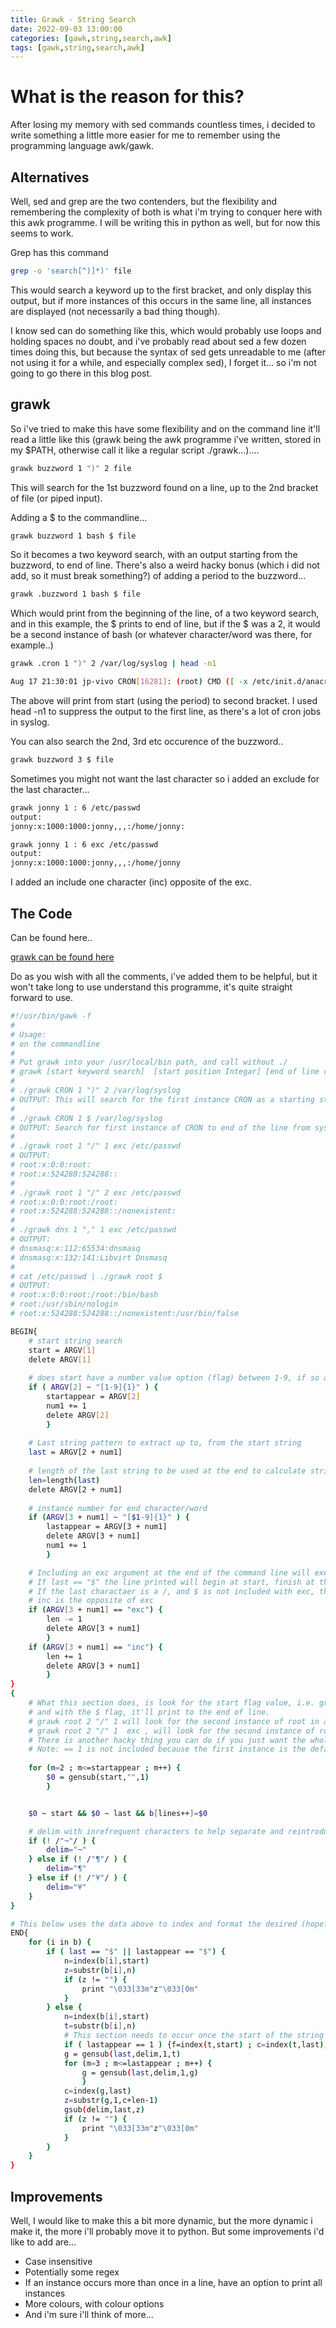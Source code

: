 ```yaml
---
title: Grawk - String Search
date: 2022-09-03 13:00:00
categories: [gawk,string,search,awk]
tags: [gawk,string,search,awk]
---
```


# What is the reason for this?

After losing my memory with sed commands countless times, i decided to write something a little more easier for me to remember using the programming language awk/gawk.

## Alternatives

Well, sed and grep are the two contenders, but the flexibility and remembering the complexity of both is what i'm trying to conquer here with this awk programme. I will be writing this in python as well, but for now this seems to work.

Grep has this command

```bash
grep -o 'search[^)]*)' file
```

This would search a keyword up to the first bracket, and only display this output, but if more instances of this occurs in the same line, all instances are displayed (not necessarily a bad thing though).

I know sed can do something like this, which would probably use loops and holding spaces no doubt, and i've probably read about sed a few dozen times doing this, but because the syntax of sed gets unreadable to me (after not using it for a while, and especially complex sed), I forget it... so i'm not going to go there in this blog post.

## grawk

So i've tried to make this have some flexibility and on the command line it'll read a little like this (grawk being the awk programme i've written, stored in my $PATH, otherwise call it like a regular script ./grawk...)....

```bash
grawk buzzword 1 ")" 2 file
```

This will search for the 1st buzzword found on a line, up to the 2nd bracket of file (or piped input).

Adding a $ to the commandline...

```bash
grawk buzzword 1 bash $ file
```

So it becomes a two keyword search, with an output starting from the buzzword, to end of line. There's also a weird hacky bonus (which i did not add, so it must break something?) of adding a period to the buzzword...

```bash
grawk .buzzword 1 bash $ file
```

Which would print from the beginning of the line, of a two keyword search, and in this example, the $ prints to end of line, but if the $ was a 2, it would be a second instance of bash (or whatever character/word was there, for example..)

```bash
grawk .cron 1 ")" 2 /var/log/syslog | head -n1

Aug 17 21:30:01 jp-vivo CRON[16281]: (root) CMD ([ -x /etc/init.d/anacron ] && if [ ! -d /run/systemd/system ]; then /usr/sbin/invoke-rc.d anacron start >/dev/null; fi)
```

The above will print from start (using the period) to second bracket. I used head -n1 to suppress the output to the first line, as there's a lot of cron jobs in syslog. 

You can also search the 2nd, 3rd etc occurence of the buzzword..

```bash
grawk buzzword 3 $ file
```

Sometimes you might not want the last character so i added an exclude for the last character...

```bash
grawk jonny 1 : 6 /etc/passwd
output:
jonny:x:1000:1000:jonny,,,:/home/jonny:

grawk jonny 1 : 6 exc /etc/passwd
output:
jonny:x:1000:1000:jonny,,,:/home/jonny
```

I added an include one character (inc) opposite of the exc.


## The Code

Can be found here..

[grawk can be found here](https://raw.githubusercontent.com/jonnypeace/bashscripts/main/awk-scripts/grawk)

Do as you wish with all the comments, i've added them to be helpful, but it won't take long to use understand this programme, it's quite straight forward to use.


```bash
#!/usr/bin/gawk -f
#
# Usage:
# on the commandline
#
# Put grawk into your /usr/local/bin path, and call without ./
# grawk [start keyword search]  [start position Integar] [end of line character/word] [end position integar (or $ for end of line)] ["inc"/"exc" to include 1 or exclude 1 character] file
# 
# ./grawk CRON 1 ")" 2 /var/log/syslog 
# OUTPUT: This will search for the first instance CRON as a starting string up to the second instance of ")" from syslog
# 
# ./grawk CRON 1 $ /var/log/syslog 
# OUTPUT: Search for first instance of CRON to end of the line from syslog
#
# ./grawk root 1 "/" 1 exc /etc/passwd
# OUTPUT:
# root:x:0:0:root:
# root:x:524288:524288::
#
# ./grawk root 1 "/" 2 exc /etc/passwd
# root:x:0:0:root:/root:
# root:x:524288:524288::/nonexistent:
#
# ./grawk dns 1 "," 1 exc /etc/passwd
# OUTPUT:
# dnsmasq:x:112:65534:dnsmasq
# dnsmasq:x:132:141:Libvirt Dnsmasq
# 
# cat /etc/passwd | ./grawk root $
# OUTPUT:
# root:x:0:0:root:/root:/bin/bash
# root:/usr/sbin/nologin
# root:x:524288:524288::/nonexistent:/usr/bin/false

BEGIN{
	# start string search
	start = ARGV[1]
	delete ARGV[1]
	
	# does start have a number value option (flag) between 1-9, if so add a num1 counter to other ARGVs
	if ( ARGV[2] ~ "[1-9]{1}" ) {
		startappear = ARGV[2]
		num1 += 1
		delete ARGV[2]
		}
	
	# Last string pattern to extract up to, from the start string
	last = ARGV[2 + num1]
	
	# length of the last string to be used at the end to calculate string size
	len=length(last)
	delete ARGV[2 + num1]
	
	# instance number for end character/word 
	if (ARGV[3 + num1] ~ "[$1-9]{1}" ) {
		lastappear = ARGV[3 + num1]
		delete ARGV[3 + num1]
		num1 += 1
		}

	# Including an exc argument at the end of the command line will exclude the last character, unless last == "$"
	# If last == "$" the line printed will begin at start, finish at the end of the line.
	# If the last charactaer is a /, and $ is not included with exc, then a search of /home/user/ will turn into /home/user 
	# inc is the opposite of exc
	if (ARGV[3 + num1] == "exc") {
		len -= 1
		delete ARGV[3 + num1]
		}
	if (ARGV[3 + num1] == "inc") {
		len += 1
		delete ARGV[3 + num1]
		}
}
{
	# What this section does, is look for the start flag value, i.e. grawk root 2 $ /etc/passwd will use the second instance root is found in a line,
	# and with the $ flag, it'll print to the end of line.
	# grawk root 2 "/" 1 will look for the second instance of root in a line, and print up to the first "/"
	# grawk root 2 "/" 1  exc , will look for the second instance of root in a line, and print up to the first "/", excluding the last character "/"
	# There is another hacky thing you can do if you just want the whole line, and place a period before the start search and using the $
	# Note: == 1 is not included because the first instance is the default, but the 1 flag is still required
	
	for (m=2 ; m<=startappear ; m++) {
		$0 = gensub(start,"",1)
		}


	$0 ~ start && $0 ~ last && b[lines++]=$0 

	# delim with inrefrequent characters to help separate and reintroduce into final output.
	if (! /"¬"/ ) {
		delim="¬"
	} else if (! /"¶"/ ) {
		delim="¶"
	} else if (! /"¥"/ ) {
		delim="¥"
	}
}

# This below uses the data above to index and format the desired (hopefully) string output.
END{
	for (i in b) {
		if ( last == "$" || lastappear == "$") {
			n=index(b[i],start)
			z=substr(b[i],n)
			if (z != "") {
				print "\033[33m"z"\033[0m"    		
			}    		
		} else {
			n=index(b[i],start)
			t=substr(b[i],n)
			# This section needs to occur once the start of the string has been established, i.e. indexed and substr.
			if ( lastappear == 1 ) {f=index(t,start) ; c=index(t,last); z=substr(t,1,c+len-1) ; if (z != "") print "\033[33m"z"\033[0m" ; continue}
			g = gensub(last,delim,1,t)
			for (m=3 ; m<=lastappear ; m++) {
				g = gensub(last,delim,1,g)
				}
			c=index(g,last)
			z=substr(g,1,c+len-1)
			gsub(delim,last,z)
			if (z != "") {
				print "\033[33m"z"\033[0m"    		
			}
		}
	}
}

```
## Improvements

Well, I would like to make this a bit more dynamic, but the more dynamic i make it, the more i'll probably move it to python. But some improvements i'd like to add are...

* Case insensitive
* Potentially some regex 
* If an instance occurs more than once in a line, have an option to print all instances
* More colours, with colour options
* And i'm sure i'll think of more...